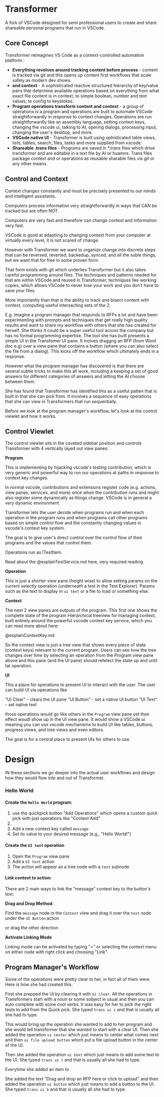 # Transformer

A fork of VSCode designed for semi professional users to create and share shareable personal programs that run in VSCode.

## Core Concept

Transformer reimagines VS Code as a context-controlled automation platform :

- **Everything revolves around tracking content before process** - content is tracked via git and this opens up content first workflows that scale safely as modern dev shows
- **and context** - A sophisticated reactive structured hierarchy of key/value pairs that determine available operations based on everything from what exact file content is in context, to simple boolean, number and text values, to config to keystokes.
- **Program operations transform content and context** - a group of operations is a program and operations are built to automate VSCode straightforwardly in response to context changes. Operations are run  straightforwardly like an assembly language, setting context keys, changing the vscode ui, talking to AI, opering dialogs, processing input, changing the user's desktop, and more.
- **VSCode native UI** - Transformer is built using ophisticated table views, lists, tables, search, files, tasks and more supplied from vscode.
- **Shareable .trans files** - Programs are saved in *.trans files which drive transformer and are editable in a text file by AI or huamns.  Trans files package context and or operations as reusable sharable files via git or any other means.

## Control and Context

Context changes constantly and must be precisely presented to our minds and intelligent assistants.

Computers process information very straightforwardly in ways that CAN be tracked but are often NOT.

Computers are very fast and therefore can change context and information very fast.

VSCode is good at adaptiing to changing context from your computer at virtually every level, it is not scared of change.

However with Transformer we want to organize change into discrete steps that can be reversed, reverted, backedup, synced, and all the suble things, but we want that for free in some proven form.

That form exists with git which underlies Transformer but it also takes careful programming around files. The techniques and patterns needed for that are within VSCode and reused in Transformer, techniques like working copies, which allows VSCode to never lose your work and you don't have to save your files.

More importantly than that is the ability to track and bisect content with context, computing useful intersecting sets of the 2.

E.g. Imagine a program manager that responds to RFPs a lot and have been experimenting with prompts and techniques that get really high quality results and want to share my workflow with others that she has created for herself.   She thinks it could be a super useful tool across the company but has no formal programming expertise.   The tool she has built presents a simple UI in the Transfomer UI pane. It inolves draggng an RFP (from Word doc e.g) over a view pane that contains a button (where you can also select the file from a dialog).   This kicks off the workflow which ultimately ends in a response.

However what the program manager has discovered is that there are several subtle tricks to make this all work, including a keeping a set of good answers for different categories of answers and letting the AI choose between them.

She has found that Transformer has identified this as a useful patten that is built in that she can pick from.  It involves a sequence of easy operations that she can view in Transformers that run sequentially.

Before we look at the program manager's workflow, let's look at the control viewlet and how it works.

## Control Viewlet

The control viewlet sits in the coveted sidebar position and controls Transformer with 4 vertically layed out view panes:


**Program**

This is implementing by hijacking vscode's testing contribution, which is very generic and powerful way to run our operations at paths in response to context key changes.

In normal vscode, contributions and extensions register code (e.g. actions, view panes, services, and more) once when the contribution runs and might also register some dynamically as things change. VSCode is in general a very dynamic environment.

Transformer lets the user decide when programs run and when each operation in the program runs and when programs call other programs based on simple control flow and the constantly changing values in vscode's context key system.

The goal is to give user's direct control over the control flow of their programs and the values that control them.

Operations run as ITestItem.

Read about the @explainTestService.md here, very required reading

**Operation**

This is just a shorter view pane (height wise) to allow setting params on the current selectly operation (underneath a test in the Test Explorer).   Params such as the text to display in `ui text` or a file to load or something else.

**Context**

The next 2 view panes are outputs of the program.  This first one shows the complete state of the program
Hierarchical treeview for managing context, built entirely around the powerful vscode context key service, which you can read more about here:

@explainContextKey.md

So the context view is just a tree view that shows every piece of state (context keys) relevant to the current program.  Users can see how the tree changes over time by selecting an operation from the Program view pane above and this pane (and the UI pane) should refelect the state up and until tat operation.

**UI**

This a place for operations to present UI to interact with the user. The user can build UI via operations like

"UI Clear" - clears the UI pane
"UI Button" - set a native UI button
"UI Text" - set native text

those operations would go like others in the `Program` view pane yet their effect woudl show up in the UI view pane.  It would show a VSCode ui meaning you can use vscode mechanisms to build UI like tables, buttons, progress views, and tree views and even editors.

The goal is for a central place to present UIs for others to use.


# Design

IN these sections we go deeper into the actual user workflows and design how they would flow into and out of Transformer.

### Hello World

#### Create the `Hello World` program:

1. use the quickpick button "Add Operations" which opens a custom quick pick with just operations like "Context Add"
2.
3. Add a new context key called `message`
4. Set its value to your desired message (e.g., "Hello World!")

#### Create the `UI text` operation

1. Open the `Program` view pane
2. Add a `UI text` action
3. The action will appear as a tree node with a `text` subnode

#### Link context to action:

There are 2 main ways to link the "message" context key to the button's text:

**Drag and Drop Method**:

Find the `message` node in the `Context` view and drag it over the `text` node under the `UI Button` action

or drag the other direction

**Activate Linking Mode**

Linking mode can be activated by typing "=" or selecting the context menu on either node with right click and choosing "Link".


## Program Manager's Workflow



Some of the operations were pretty clear to her, in fact all of them were.  Here is how she had created this.

First she prepped the UI by clearing it with `ui clear`.    All the operations in Transformers start with a noun or some sobject in usual and then you can auto complete with some cool verbs.  It was easy for her to pick the right tests to add from the Quick pick.  She typed `trans ui c` and that is usually all she had to type.

This would bring up the operation she wanted to add to her program and she would tell transformer that she wanted to start with a clear UI.   Then she added the operation	 `ui center` which just means to center what comes next and then `ui file upload button` which put a file upload button in the center of the UI.

Then she added the operation `ui text` which just means to add some text to the UI.  She typed `trans ui t` and that is usually all she had to type.

Everytime she added an item to

She added the text "Drag and drop an RFP here or click to upload" and then added the operation `ui button` which just means to add a button to the UI.  She typed `trans ui b` and that is usually all she had to type.

